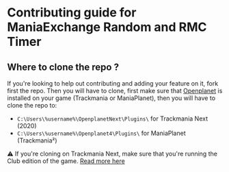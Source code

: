 # Contributing guide for ManiaExchange Random and RMC Timer

## Where to clone the repo ?

If you're looking to help out contributing and adding your feature on it, fork first the repo. Then you will have to clone, first make sure that [Openplanet](https://openplanet.nl) is installed on your game (Trackmania or ManiaPlanet), then you will have to clone the repo to:

- `C:\Users\%username%\OpenplanetNext\Plugins\` for Trackmania Next (2020)
- `C:\Users\%username%\Openplanet4\Plugins\` for ManiaPlanet (Trackmania²)

⚠ If you're cloning on Trackmania Next, make sure that you're running the Club edition of the game. [Read more here](https://openplanet.nl/next/club)
